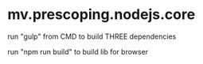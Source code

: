 # mv.prescoping.nodejs.core

run "gulp" from CMD to build THREE dependencies

run "npm run build" to build lib for browser 

